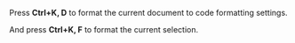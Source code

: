 ﻿Press **Ctrl+K, D** to format the current document to code formatting settings.

And press **Ctrl+K, F** to format the current selection.